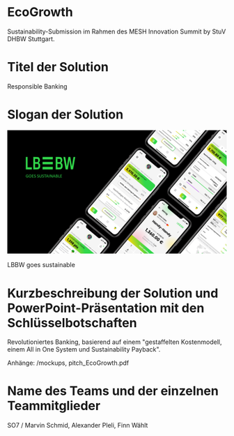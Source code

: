 # EcoGrowth

Sustainability-Submission im Rahmen des MESH Innovation Summit by StuV DHBW Stuttgart.

# Titel der Solution
Responsible Banking

# Slogan der Solution
![Wallpaper](Mockups/Wallpaper.PNG)

LBBW goes sustainable

# Kurzbeschreibung der Solution und PowerPoint-Präsentation mit den Schlüsselbotschaften

Revolutioniertes Banking, basierend auf einem "gestaffelten Kostenmodell, einem All in One System und Sustainability Payback".

Anhänge: /mockups, pitch_EcoGrowth.pdf

# Name des Teams und der einzelnen Teammitglieder

SO7 / Marvin Schmid, Alexander Pleli, Finn Wählt
